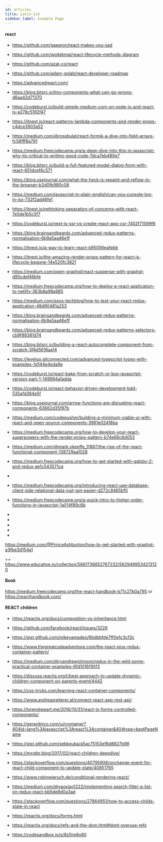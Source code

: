 ```yaml
---
id: articles
title: Latin-ish
sidebar_label: Example Page
---
```



#### react
- https://github.com/gaearon/react-makes-you-sad
- https://github.com/wojtekmaj/react-lifecycle-methods-diagram
- https://github.com/azat-co/react
- https://github.com/adam-golab/react-developer-roadmap
- https://advancedreact.com/
- https://blog.bitsrc.io/tiny-components-what-can-go-wrong-d6aa42d71370
- https://codeburst.io/build-simple-medium-com-on-node-js-and-react-js-a278c5192f47
- https://itnext.io/react-patterns-lambda-components-and-render-props-c4dce3903a52

- https://medium.com/@rossbulat/react-formik-a-dive-into-field-arrays-fc58fff8a791
- https://medium.freecodecamp.org/a-deep-dive-into-this-in-javascript-why-its-critical-to-writing-good-code-7dca7eb489e7
- https://blog.bitsrc.io/build-a-full-featured-modal-dialog-form-with-react-651dcef6c571
- https://blog.usejournal.com/what-the-heck-is-repaint-and-reflow-in-the-browser-b2d0fb980c08
- https://medium.com/javascript-in-plain-english/can-you-console-log-in-jsx-732f2ad46fe1
- https://itnext.io/rethinking-separation-of-concerns-with-react-7e5de1b5c0f7
- https://codeburst.io/next-js-ssr-vs-create-react-app-csr-7452f71599f6
- https://blog.brainsandbeards.com/advanced-redux-patterns-normalisation-6b9a5aa46e1f
- https://itnext.io/a-way-to-learn-react-b95056eafebb
- https://itnext.io/the-amazing-render-props-pattern-for-react-js-lifecycle-begone-14e520fc3821
- https://medium.com/open-graphql/react-suspense-with-graphql-d95cdef46bfe

- https://medium.freecodecamp.org/how-to-deploy-a-react-application-to-netlify-363b8a98a985
- https://medium.com/asos-techblog/how-to-test-your-react-redux-application-48d90481a253
- https://blog.brainsandbeards.com/advanced-redux-patterns-normalisation-6b9a5aa46e1f
- https://blog.brainsandbeards.com/advanced-redux-patterns-selectors-cb9f88381d74



- https://blog.bitsrc.io/building-a-react-autocomplete-component-from-scratch-3f4d5618aa14
- https://levelup.gitconnected.com/advanced-typescript-types-with-examples-1d144e4eda9e
- https://codeburst.io/react-bake-from-scratch-or-box-javascript-version-part-1-149994a1adda
- https://codeburst.io/react-behavior-driven-development-bdd-535afd364e5f
- https://blog.usejournal.com/arrow-functions-are-disrupting-react-components-63662d35f97b
- https://medium.com/codepusher/building-a-minimum-viable-ui-with-react-and-open-source-components-3961e02418ba
- https://medium.freecodecamp.org/how-to-develop-your-react-superpowers-with-the-render-props-pattern-b74e68c6d053

- https://medium.com/@mark.okeeffe_11887/the-rise-of-the-react-functional-component-138729aa1028
- https://medium.freecodecamp.org/how-to-get-started-with-gatsby-2-and-redux-ae1c543571ca
-
- https://medium.freecodecamp.org/introducing-react-use-database-client-side-relational-data-just-got-easier-d272c9465bf0
- https://medium.freecodecamp.org/a-quick-intro-to-higher-order-functions-in-javascript-1a014f89c6b
-
-
-
-
-

https://medium.com/@PrinceAshburton/how-to-get-started-with-graphql-a3fbe3d154a1

++ https://www.educative.io/collection/5661736652767232/5629499534213120

#### Book
https://medium.freecodecamp.org/the-react-handbook-b71c27b0a795 or https://reacthandbook.com/


#### REACT children

- https://reactjs.org/docs/composition-vs-inheritance.html
- https://github.com/facebook/react/issues/3226

- https://gist.github.com/mikeyamadeo/6bdbbfde7ff0e1c3cf3c
- https://www.thegreatcodeadventure.com/the-react-plus-redux-container-pattern/
- https://medium.com/@ryandrewjohnson/redux-in-the-wild-some-practical-container-examples-6fd1016f90f3
- https://discuss.reactjs.org/t/best-approach-to-update-dynamic-children-component-on-parents-event/4442
- https://css-tricks.com/learning-react-container-components/

- https://www.andreasreiterer.at/connect-react-app-rest-api/
- https://lorenstewart.me/2016/10/31/react-js-forms-controlled-components/
- https://gerardnico.com/ui/container?404id=lang%3Ajavascript%3Areact%3Acontainer&404type=bestPageName

- https://gist.github.com/sebkouba/a5ac75153ef8d8827b98

- https://mxstbr.blog/2017/02/react-children-deepdive/

- https://stackoverflow.com/questions/40795906/onchange-event-for-react-child-component-to-update-state/40851765

- https://www.robinwieruch.de/conditional-rendering-react/

- https://medium.com/@yaoxiao1222/implementing-search-filter-a-list-on-redux-react-bb5de8d0a3ad

- https://stackoverflow.com/questions/27864951/how-to-access-childs-state-in-react

- https://reactjs.org/docs/forms.html

- https://reactjs.org/docs/refs-and-the-dom.html#dont-overuse-refs

- https://codesandbox.io/s/8z5jm6x80
